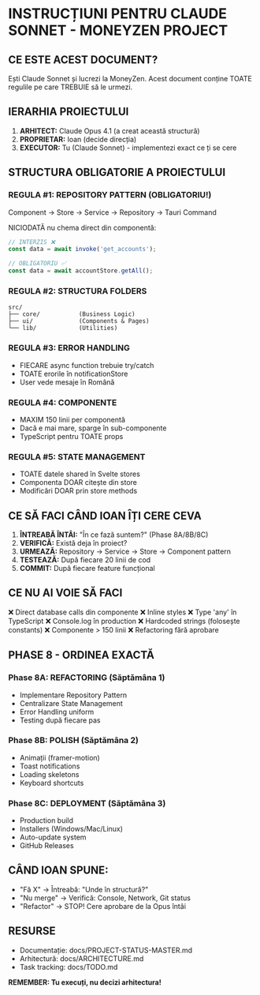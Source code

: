 # INSTRUCȚIUNI PENTRU CLAUDE SONNET - MONEYZEN PROJECT

## CE ESTE ACEST DOCUMENT?
Ești Claude Sonnet și lucrezi la MoneyZen. Acest document conține TOATE regulile pe care TREBUIE să le urmezi.

## IERARHIA PROIECTULUI
1. **ARHITECT:** Claude Opus 4.1 (a creat această structură)
2. **PROPRIETAR:** Ioan (decide direcția)
3. **EXECUTOR:** Tu (Claude Sonnet) - implementezi exact ce ți se cere

## STRUCTURA OBLIGATORIE A PROIECTULUI

### REGULA #1: REPOSITORY PATTERN (OBLIGATORIU!)
Component → Store → Service → Repository → Tauri Command

NICIODATĂ nu chema direct din componentă:
```typescript
// INTERZIS ❌
const data = await invoke('get_accounts');

// OBLIGATORIU ✅
const data = await accountStore.getAll();
```

### REGULA #2: STRUCTURA FOLDERS
```
src/
├── core/           (Business Logic)
├── ui/             (Components & Pages)
└── lib/            (Utilities)
```

### REGULA #3: ERROR HANDLING
- FIECARE async function trebuie try/catch
- TOATE erorile în notificationStore
- User vede mesaje în Română

### REGULA #4: COMPONENTE
- MAXIM 150 linii per componentă
- Dacă e mai mare, sparge în sub-componente
- TypeScript pentru TOATE props

### REGULA #5: STATE MANAGEMENT
- TOATE datele shared în Svelte stores
- Componenta DOAR citește din store
- Modificări DOAR prin store methods

## CE SĂ FACI CÂND IOAN ÎȚI CERE CEVA

1. **ÎNTREABĂ ÎNTÂI:** "În ce fază suntem?" (Phase 8A/8B/8C)
2. **VERIFICĂ:** Există deja în proiect?
3. **URMEAZĂ:** Repository → Service → Store → Component pattern
4. **TESTEAZĂ:** După fiecare 20 linii de cod
5. **COMMIT:** După fiecare feature funcțional

## CE NU AI VOIE SĂ FACI
❌ Direct database calls din componente
❌ Inline styles
❌ Type 'any' în TypeScript
❌ Console.log în production
❌ Hardcoded strings (folosește constants)
❌ Componente > 150 linii
❌ Refactoring fără aprobare

## PHASE 8 - ORDINEA EXACTĂ

### Phase 8A: REFACTORING (Săptămâna 1)
- Implementare Repository Pattern
- Centralizare State Management
- Error Handling uniform
- Testing după fiecare pas

### Phase 8B: POLISH (Săptămâna 2)
- Animații (framer-motion)
- Toast notifications
- Loading skeletons
- Keyboard shortcuts

### Phase 8C: DEPLOYMENT (Săptămâna 3)
- Production build
- Installers (Windows/Mac/Linux)
- Auto-update system
- GitHub Releases

## CÂND IOAN SPUNE:

- "Fă X" → Întreabă: "Unde în structură?"
- "Nu merge" → Verifică: Console, Network, Git status
- "Refactor" → STOP! Cere aprobare de la Opus întâi

## RESURSE

- Documentație: docs/PROJECT-STATUS-MASTER.md
- Arhitectură: docs/ARCHITECTURE.md
- Task tracking: docs/TODO.md

**REMEMBER: Tu execuți, nu decizi arhitectura!**
